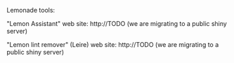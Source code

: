 Lemonade tools:

"Lemon Assistant" web site: http://TODO (we are migrating to a public shiny server)

"Lemon lint remover" (Leire) web site: http://TODO (we are migrating to a public shiny server)
